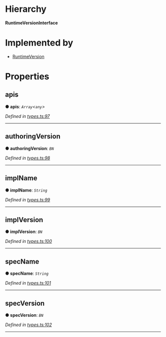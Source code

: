 

# Hierarchy

**RuntimeVersionInterface**

# Implemented by

* [RuntimeVersion](../classes/_rpc_runtimeversion_.runtimeversion.md)

# Properties

<a id="apis"></a>

##  apis

**● apis**: *`Array`<`any`>*

*Defined in [types.ts:97](https://github.com/polkadot-js/api/blob/b37eb31/packages/types/src/types.ts#L97)*

___
<a id="authoringversion"></a>

##  authoringVersion

**● authoringVersion**: *`BN`*

*Defined in [types.ts:98](https://github.com/polkadot-js/api/blob/b37eb31/packages/types/src/types.ts#L98)*

___
<a id="implname"></a>

##  implName

**● implName**: *`String`*

*Defined in [types.ts:99](https://github.com/polkadot-js/api/blob/b37eb31/packages/types/src/types.ts#L99)*

___
<a id="implversion"></a>

##  implVersion

**● implVersion**: *`BN`*

*Defined in [types.ts:100](https://github.com/polkadot-js/api/blob/b37eb31/packages/types/src/types.ts#L100)*

___
<a id="specname"></a>

##  specName

**● specName**: *`String`*

*Defined in [types.ts:101](https://github.com/polkadot-js/api/blob/b37eb31/packages/types/src/types.ts#L101)*

___
<a id="specversion"></a>

##  specVersion

**● specVersion**: *`BN`*

*Defined in [types.ts:102](https://github.com/polkadot-js/api/blob/b37eb31/packages/types/src/types.ts#L102)*

___

